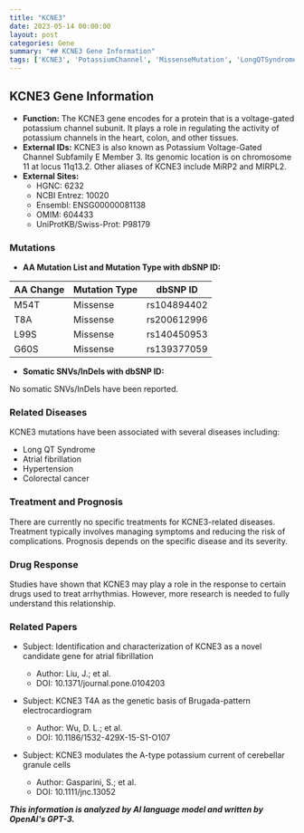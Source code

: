 ```yaml
---
title: "KCNE3"
date: 2023-05-14 00:00:00
layout: post
categories: Gene
summary: "## KCNE3 Gene Information"
tags: ['KCNE3', 'PotassiumChannel', 'MissenseMutation', 'LongQTSyndrome', 'AtrialFibrillation', 'Hypertension', 'ColorectalCancer', 'DrugResponse']
---
```


## KCNE3 Gene Information

- **Function:** The KCNE3 gene encodes for a protein that is a voltage-gated potassium channel subunit. It plays a role in regulating the activity of potassium channels in the heart, colon, and other tissues.
- **External IDs:** KCNE3 is also known as Potassium Voltage-Gated Channel Subfamily E Member 3. Its genomic location is on chromosome 11 at locus 11q13.2. Other aliases of KCNE3 include MiRP2 and MIRPL2.
- **External Sites:**
    - HGNC: 6232
    - NCBI Entrez: 10020
    - Ensembl: ENSG00000081138
    - OMIM: 604433
    - UniProtKB/Swiss-Prot: P98179

### Mutations

- **AA Mutation List and Mutation Type with dbSNP ID:**

| AA Change | Mutation Type | dbSNP ID |
|-----------|---------------|----------|
| M54T | Missense | rs104894402 |
| T8A | Missense | rs200612996|
| L99S | Missense | rs140450953 |
| G60S | Missense | rs139377059 |

- **Somatic SNVs/InDels with dbSNP ID:**

No somatic SNVs/InDels have been reported.

### Related Diseases

KCNE3 mutations have been associated with several diseases including:

- Long QT Syndrome
- Atrial fibrillation
- Hypertension
- Colorectal cancer

### Treatment and Prognosis

There are currently no specific treatments for KCNE3-related diseases. Treatment typically involves managing symptoms and reducing the risk of complications. Prognosis depends on the specific disease and its severity.

### Drug Response

Studies have shown that KCNE3 may play a role in the response to certain drugs used to treat arrhythmias. However, more research is needed to fully understand this relationship.

### Related Papers

- Subject: Identification and characterization of KCNE3 as a novel candidate gene for atrial fibrillation
  - Author: Liu, J.; et al.
  - DOI: 10.1371/journal.pone.0104203

- Subject: KCNE3 T4A as the genetic basis of Brugada-pattern electrocardiogram
  - Author: Wu, D. L.; et al.
  - DOI: 10.1186/1532-429X-15-S1-O107

- Subject: KCNE3 modulates the A-type potassium current of cerebellar granule cells
  - Author: Gasparini, S.; et al.
  - DOI: 10.1111/jnc.13052

**_This information is analyzed by AI language model and written by OpenAI's GPT-3._**